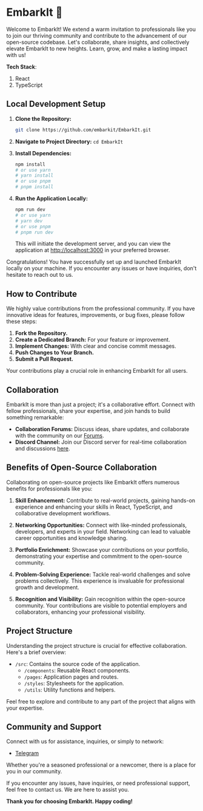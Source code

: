 # EmbarkIt 🚀

Welcome to EmbarkIt! We extend a warm invitation to professionals like you to join our thriving community and contribute to the advancement of our open-source codebase. Let's collaborate, share insights, and collectively elevate EmbarkIt to new heights. Learn, grow, and make a lasting impact with us!

**Tech Stack**:
1. React
2. TypeScript

## Local Development Setup

1. **Clone the Repository:**
    ```bash
    git clone https://github.com/embarkit/EmbarkIt.git
    ```

2. **Navigate to Project Directory:** `cd EmbarkIt`

3. **Install Dependencies:**
    ```bash
    npm install
    # or use yarn
    # yarn install
    # or use pnpm
    # pnpm install
    ```

4. **Run the Application Locally:**
    ```bash
    npm run dev
    # or use yarn
    # yarn dev
    # or use pnpm
    # pnpm run dev
    ```
   This will initiate the development server, and you can view the application at [http://localhost:3000](http://localhost:3000) in your preferred browser.

Congratulations! You have successfully set up and launched EmbarkIt locally on your machine. If you encounter any issues or have inquiries, don't hesitate to reach out to us.

## How to Contribute

We highly value contributions from the professional community. If you have innovative ideas for features, improvements, or bug fixes, please follow these steps:

1. **Fork the Repository.**
2. **Create a Dedicated Branch:** For your feature or improvement.
3. **Implement Changes:** With clear and concise commit messages.
4. **Push Changes to Your Branch.**
5. **Submit a Pull Request.**

Your contributions play a crucial role in enhancing EmbarkIt for all users.

## Collaboration

EmbarkIt is more than just a project; it's a collaborative effort. Connect with fellow professionals, share your expertise, and join hands to build something remarkable:

- **Collaboration Forums:** Discuss ideas, share updates, and collaborate with the community on our [Forums](https://community.embarkit.org).
- **Discord Channel:** Join our Discord server for real-time collaboration and discussions [here](https://discord.gg/embarkit).

## Benefits of Open-Source Collaboration

Collaborating on open-source projects like EmbarkIt offers numerous benefits for professionals like you:

1. **Skill Enhancement:** Contribute to real-world projects, gaining hands-on experience and enhancing your skills in React, TypeScript, and collaborative development workflows.

2. **Networking Opportunities:** Connect with like-minded professionals, developers, and experts in your field. Networking can lead to valuable career opportunities and knowledge sharing.

3. **Portfolio Enrichment:** Showcase your contributions on your portfolio, demonstrating your expertise and commitment to the open-source community.

4. **Problem-Solving Experience:** Tackle real-world challenges and solve problems collectively. This experience is invaluable for professional growth and development.

5. **Recognition and Visibility:** Gain recognition within the open-source community. Your contributions are visible to potential employers and collaborators, enhancing your professional visibility.

## Project Structure

Understanding the project structure is crucial for effective collaboration. Here's a brief overview:

- `/src`: Contains the source code of the application.
  - `/components`: Reusable React components.
  - `/pages`: Application pages and routes.
  - `/styles`: Stylesheets for the application.
  - `/utils`: Utility functions and helpers.

Feel free to explore and contribute to any part of the project that aligns with your expertise.

## Community and Support

Connect with us for assistance, inquiries, or simply to network:

- [Telegram](https://telegram.me/embarkit)

Whether you're a seasoned professional or a newcomer, there is a place for you in our community.

If you encounter any issues, have inquiries, or need professional support, feel free to contact us. We are here to assist you.

**Thank you for choosing EmbarkIt. Happy coding!**
